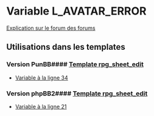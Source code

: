 # Variable L_AVATAR_ERROR
[Explication sur le forum des forums](http://forum.forumactif.com/t294113-listing-des-variables#L_AVATAR_ERROR)
## Utilisations dans les templates
### Version PunBB#### [Template rpg_sheet_edit](punbb/rpg_sheet_edit.md)
* [Variable à la ligne 34](../punbb/rpg_sheet_edit.tpl#L34)
### Version phpBB2#### [Template rpg_sheet_edit](subsilver/rpg_sheet_edit.md)
* [Variable à la ligne 21](../subsilver/rpg_sheet_edit.tpl#L21)